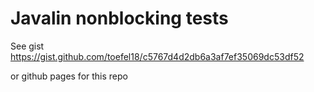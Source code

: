 # Javalin nonblocking tests

See gist https://gist.github.com/toefel18/c5767d4d2db6a3af7ef35069dc53df52

or github pages for this repo